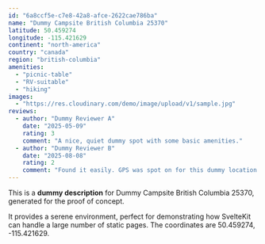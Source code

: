 ```yaml
---
id: "6a8ccf5e-c7e8-42a8-afce-2622cae786ba"
name: "Dummy Campsite British Columbia 25370"
latitude: 50.459274
longitude: -115.421629
continent: "north-america"
country: "canada"
region: "british-columbia"
amenities:
  - "picnic-table"
  - "RV-suitable"
  - "hiking"
images:
  - "https://res.cloudinary.com/demo/image/upload/v1/sample.jpg"
reviews:
  - author: "Dummy Reviewer A"
    date: "2025-05-09"
    rating: 3
    comment: "A nice, quiet dummy spot with some basic amenities."
  - author: "Dummy Reviewer B"
    date: "2025-08-08"
    rating: 2
    comment: "Found it easily. GPS was spot on for this dummy location."
---
```


This is a **dummy description** for Dummy Campsite British Columbia 25370, generated for the proof of concept.

It provides a serene environment, perfect for demonstrating how SvelteKit can handle a large number of static pages. The coordinates are 50.459274, -115.421629.
